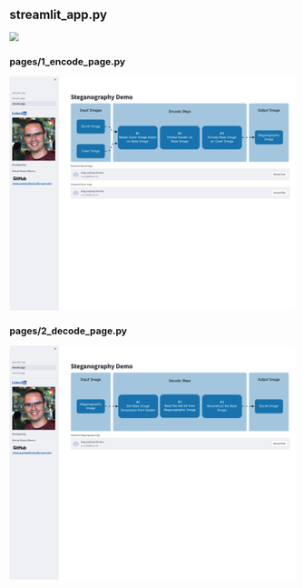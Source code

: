 ## streamlit_app.py

<img src="../data/Streamlit/Streamlit-main.png" width="900">

### pages/1_encode_page.py

<img src="../data/Streamlit/Streamlit-encode.png" width="900">

### pages/2_decode_page.py

<img src="../data/Streamlit/Streamlit-decode.png" width="900">